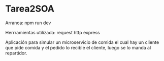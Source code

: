 # Tarea2SOA

Arranca: npm run dev

Herrramientas utilizada:
  request
  http
  express

Aplicación para simular un microservicio de comida el cual hay un cliente que pide comida y el pedido lo recible el cliente, luego se lo
manda al repartidor.
